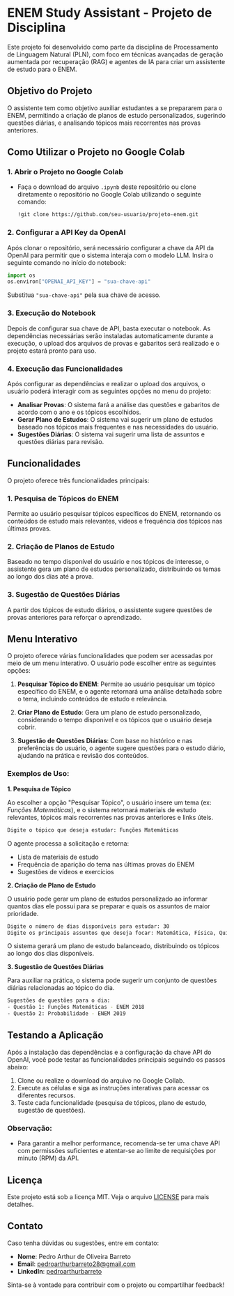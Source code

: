 
# ENEM Study Assistant - Projeto de Disciplina

Este projeto foi desenvolvido como parte da disciplina de Processamento de Linguagem Natural (PLN), com foco em técnicas avançadas de geração aumentada por recuperação (RAG) e agentes de IA para criar um assistente de estudo para o ENEM.

## Objetivo do Projeto

O assistente tem como objetivo auxiliar estudantes a se prepararem para o ENEM, permitindo a criação de planos de estudo personalizados, sugerindo questões diárias, e analisando tópicos mais recorrentes nas provas anteriores.

## Como Utilizar o Projeto no Google Colab

### 1. Abrir o Projeto no Google Colab
- Faça o download do arquivo `.ipynb` deste repositório ou clone diretamente o repositório no Google Colab utilizando o seguinte comando:
  ```bash
  !git clone https://github.com/seu-usuario/projeto-enem.git
  ```
  
### 2. Configurar a API Key da OpenAI
Após clonar o repositório, será necessário configurar a chave da API da OpenAI para permitir que o sistema interaja com o modelo LLM. Insira o seguinte comando no início do notebook:
```python
import os
os.environ["OPENAI_API_KEY"] = "sua-chave-api"
```
Substitua `"sua-chave-api"` pela sua chave de acesso.

### 3. Execução do Notebook
Depois de configurar sua chave de API, basta executar o notebook. As dependências necessárias serão instaladas automaticamente durante a execução, o upload dos arquivos de provas e gabaritos será realizado e o projeto estará pronto para uso.

### 4. Execução das Funcionalidades
Após configurar as dependências e realizar o upload dos arquivos, o usuário poderá interagir com as seguintes opções no menu do projeto:

- **Analisar Provas**: O sistema fará a análise das questões e gabaritos de acordo com o ano e os tópicos escolhidos.
- **Gerar Plano de Estudos**: O sistema vai sugerir um plano de estudos baseado nos tópicos mais frequentes e nas necessidades do usuário.
- **Sugestões Diárias**: O sistema vai sugerir uma lista de assuntos e questões diárias para revisão.

## Funcionalidades

O projeto oferece três funcionalidades principais:

### 1. Pesquisa de Tópicos do ENEM

Permite ao usuário pesquisar tópicos específicos do ENEM, retornando os conteúdos de estudo mais relevantes, vídeos e frequência dos tópicos nas últimas provas.

### 2. Criação de Planos de Estudo

Baseado no tempo disponível do usuário e nos tópicos de interesse, o assistente gera um plano de estudos personalizado, distribuindo os temas ao longo dos dias até a prova.

### 3. Sugestão de Questões Diárias

A partir dos tópicos de estudo diários, o assistente sugere questões de provas anteriores para reforçar o aprendizado.

## Menu Interativo

O projeto oferece várias funcionalidades que podem ser acessadas por meio de um menu interativo. O usuário pode escolher entre as seguintes opções:

1. **Pesquisar Tópico do ENEM**: Permite ao usuário pesquisar um tópico específico do ENEM, e o agente retornará uma análise detalhada sobre o tema, incluindo conteúdos de estudo e relevância.
   
2. **Criar Plano de Estudo**: Gera um plano de estudo personalizado, considerando o tempo disponível e os tópicos que o usuário deseja cobrir.

3. **Sugestão de Questões Diárias**: Com base no histórico e nas preferências do usuário, o agente sugere questões para o estudo diário, ajudando na prática e revisão dos conteúdos.

### Exemplos de Uso:

**1. Pesquisa de Tópico**
   
   Ao escolher a opção "Pesquisar Tópico", o usuário insere um tema (ex: *Funções Matemáticas*), e o sistema retornará materiais de estudo relevantes, tópicos mais recorrentes nas provas anteriores e links úteis.

   ```bash
   Digite o tópico que deseja estudar: Funções Matemáticas
   ```

   O agente processa a solicitação e retorna:
   - Lista de materiais de estudo
   - Frequência de aparição do tema nas últimas provas do ENEM
   - Sugestões de vídeos e exercícios

**2. Criação de Plano de Estudo**

   O usuário pode gerar um plano de estudos personalizado ao informar quantos dias ele possui para se preparar e quais os assuntos de maior prioridade.

   ```bash
   Digite o número de dias disponíveis para estudar: 30
   Digite os principais assuntos que deseja focar: Matemática, Física, Química
   ```

   O sistema gerará um plano de estudo balanceado, distribuindo os tópicos ao longo dos dias disponíveis.

**3. Sugestão de Questões Diárias**

   Para auxiliar na prática, o sistema pode sugerir um conjunto de questões diárias relacionadas ao tópico do dia.

   ```bash
   Sugestões de questões para o dia:
   - Questão 1: Funções Matemáticas - ENEM 2018
   - Questão 2: Probabilidade - ENEM 2019
   ```

## Testando a Aplicação

Após a instalação das dependências e a configuração da chave API do OpenAI, você pode testar as funcionalidades principais seguindo os passos abaixo:

1. Clone ou realize o download do arquivo no Google Collab.
2. Execute as células e siga as instruções interativas para acessar os diferentes recursos.
3. Teste cada funcionalidade (pesquisa de tópicos, plano de estudo, sugestão de questões).

### Observação:

- Para garantir a melhor performance, recomenda-se ter uma chave API com permissões suficientes e atentar-se ao limite de requisições por minuto (RPM) da API.

## Licença

Este projeto está sob a licença MIT. Veja o arquivo [LICENSE](LICENSE) para mais detalhes.

## Contato

Caso tenha dúvidas ou sugestões, entre em contato:

- **Nome**: Pedro Arthur de Oliveira Barreto
- **Email**: pedroarthurbarreto28@gmail.com
- **LinkedIn**: [pedroarthurbarreto]([https://linkedin.com/in/seu-perfil](https://www.linkedin.com/in/pedro-arthur-barreto/))

Sinta-se à vontade para contribuir com o projeto ou compartilhar feedback!
